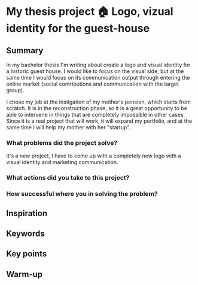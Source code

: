 # My thesis project 🏠 Logo, vizual identity for the guest-house

## Summary
In my bachelor thesis I'm writing about create a logo and visual identity for a historic guest house.
I would like to focus on the visual side, but at the same time I would focus on its communication output through entering the online market (social contributions and communication with the target group).

I chose my job at the instigation of my mother's pension, which starts from scratch. It is in the reconstruction phase, so it is a great opportunity to be able to intervene in things that are completely impossible in other cases. Since it is a real project that will work, it will expand my portfolio, and at the same time I will help my mother with her "startup".

### What problems did the project solve?
It's a new project, I have to come up with a completely new logo with a visual identity and marketing communication.

### What actions did you take to this project?

### How successful where you in solving the problem?

## Inspiration
## Keywords 
## Key points
## Warm-up
